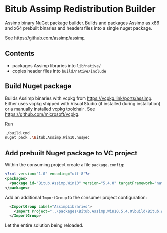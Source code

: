 # Bitub Assimp Redistribution Builder

Assimp binary NuGet package builder. Builds and packages Assimp as x86 and x64 prebuilt binaries
and headers files into a single nuget package.

See https://github.com/assimp/assimp.

## Contents

- packages Assimp libraries into `lib/native/`
- copies header files into `build/native/include`

## Build Nuget package

Builds Assimp binaries with vcpkg from https://vcpkg.link/ports/assimp. Either uses vcpkg shipped with Visual Studio (if installed during installation) or a manually installed vcpkg toolchain. See https://github.com/microsoft/vcpkg.

Run
```bash
./build.cmd
nuget pack .\Bitub.Assimp.Win10.nuspec 
```

## Add prebuilt Nuget package to VC project

Within the consuming project create a file `package.config`:
```xml
<?xml version="1.0" encoding="utf-8"?>
<packages>
  <package id="Bitub.Assimp.Win10" version="5.4.0" targetFramework="native" />
</packages>
```

Add an additional `ImportGroup` to the consumer project configuration:
```xml 
  <ImportGroup Label="AssimpLibraries">
    <Import Project="..\packages\Bitub.Assimp.Win10.5.4.0\build\Bitub.Assimp.Win10.targets" />
  </ImportGroup>
```

Let the entire solution being reloaded.